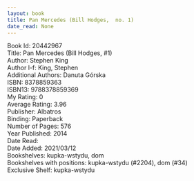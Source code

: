 ```yaml
---
layout: book
title: Pan Mercedes (Bill Hodges,  no. 1)
date_read: None
---
```


Book Id: 20442967<br />
Title: Pan Mercedes (Bill Hodges, #1)<br />
Author: Stephen King<br />
Author l-f: King, Stephen<br />
Additional Authors: Danuta Górska<br />
ISBN: 8378859363<br />
ISBN13: 9788378859369<br />
My Rating: 0<br />
Average Rating: 3.96<br />
Publisher: Albatros<br />
Binding: Paperback<br />
Number of Pages: 576<br />
Year Published: 2014<br />
Date Read: <br />
Date Added: 2021/03/12<br />
Bookshelves: kupka-wstydu, dom<br />
Bookshelves with positions: kupka-wstydu (#2204), dom (#34)<br />
Exclusive Shelf: kupka-wstydu<br />

